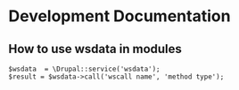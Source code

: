 # Development Documentation

## How to use wsdata in modules

```
$wsdata  = \Drupal::service('wsdata');
$result = $wsdata->call('wscall name', 'method type');
```
